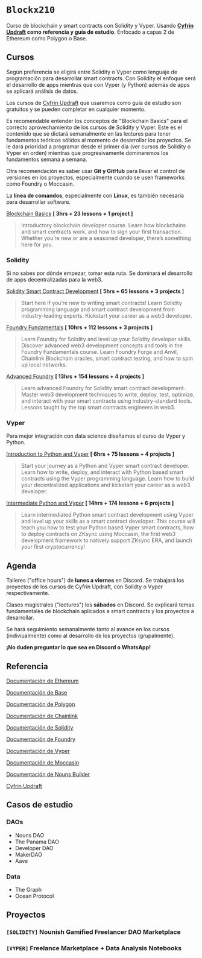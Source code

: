 # `Blockx210`

Curso de blockchain y smart contracts con Solidity y Vyper. Usando **[Cyfrin Updraft](https://updraft.cyfrin.io) como referencia y guía de estudio**. Enfocado a capas 2 de Ethereum como Polygon o Base.

## Cursos

Según preferencia se eligirá entre Solidity o Vyper como lenguaje de programación para desarrollar smart contracts. Con Solidity el enfoque será el desarrollo de apps mientras que con Vyper (y Python) además de apps se aplicará análisis de datos.

Los cursos de [Cyfrin Updraft](https://updraft.cyfrin.io) que usaremos como guía de estudio son gratuitos y se pueden completar en cualquier momento.

Es recomendable entender los conceptos de "Blockchain Basics" para el correcto aprovechamiento de los cursos de Solidity y Vyper. Este es el contenido que se dictará semanalmente en las lectures para tener fundamentos teóricos sólidos al momento de desarrollar los proyectos. Se le dará prioridad a programar desde el primer día (ver cursos de Solidity o Vyper en orden) mientras que progresivamente dominaremos los fundamentos semana a semana.

Otra recomendación es saber usar **Git y GitHub** para llevar el control de versiones en los proyectos, especialmente cuando se usen frameworks como Foundry o Moccasin.

La **línea de comandos**, especialmente con **Linux**, es también necesaria para desarrollar software.

[Blockchain Basics](https://updraft.cyfrin.io/courses/blockchain-basics) **[ 3hrs + 23 lessons + 1 project ]**

> Introductory blockchain developer course. Learn how blockchains and smart contracts work, and how to sign your first transaction. Whether you’re new or are a seasoned developer, there’s something here for you.

### Solidity

Si no sabes por dónde empezar, tomar esta ruta. Se dominará el desarrollo de apps decentralizadas para la web3.

[Solidity Smart Contract Development](https://updraft.cyfrin.io/courses/solidity) **[ 5hrs + 65 lessons + 3 projects ]**

> Start here if you’re new to writing smart contracts! Learn Solidity programming language and smart contract development from industry-leading experts. Kickstart your career as a web3 developer.

[Foundry Fundamentals](https://updraft.cyfrin.io/courses/foundry) **[ 10hrs + 112 lessons + 3 projects ]**

> Learn Foundry for Solidity and level up your Solidity developer skills. Discover advanced web3 development concepts and tools in the Foundry Fundamentals course. Learn Foundry Forge and Anvil, Chainlink Blockchain oracles, smart contract testing, and how to spin up local networks.

[Advanced Foundry](https://updraft.cyfrin.io/courses/advanced-foundry) **[ 13hrs + 154 lessons + 4 projects ]**

> Learn advanced Foundry for Solidity smart contract development. Master web3 development techniques to write, deploy, test, optimize, and interact with your smart contracts using industry-standard tools. Lessons taught by the top smart contracts engineers in web3.

### Vyper

Para mejor integración con data science diseñamos el curso de Vyper y Python.

[Introduction to Python and Vyper](https://updraft.cyfrin.io/courses/intro-python-vyper-smart-contract-development) **[ 6hrs + 75 lessons + 4 projects ]**

> Start your journey as a Python and Vyper smart contract developer. Learn how to write, deploy, and interact with Python based smart contracts using the Vyper programming language. Learn how to build your decentralized applications and kickstart your career as a web3 developer.

[Intermediate Python and Vyper](https://updraft.cyfrin.io/courses/intermediate-python-vyper-smart-contract-development) **[ 14hrs + 174 lessons + 6 projects ]**

> Learn intermediated Python smart contract development using Vyper and level up your skills as a smart contract developer. This course will teach you how to test your Python based Vyper smart contracts, how to deploy contracts on ZKsync using Moccasin, the first web3 development framework to natively support ZKsync ERA, and launch your first cryptocurrency!

## Agenda

Talleres ("office hours") de **lunes a viernes** en Discord. Se trabajará los proyectos de los cursos de Cyfrin Updraft, con Solidty o Vyper respectivamente.

Clases magistrales ("lectures") los **sábados** en Discord. Se explicará temas fundamentales de blockchain aplicados a smart contracts y los proyectos a desarrollar.

Se hará seguimiento semanalmente tanto al avance en los cursos (indiviualmente) como al desarrollo de los proyectos (grupalmente).

**¡No duden preguntar lo que sea en Discord o WhatsApp!**

## Referencia

[Documentación de Ethereum](https://ethereum.org/en/developers/docs/)

[Documentación de Base](https://docs.base.org/)

[Documentación de Polygon](https://docs.polygon.technology/)

[Documentación de Chainlink](https://docs.chain.link/)

[Documentación de Solidity](https://docs.soliditylang.org/en/latest/)

[Documentación de Foundry](https://book.getfoundry.sh/)

[Documentación de Vyper](https://docs.vyperlang.org/en/latest/)

[Documentación de Moccasin](https://cyfrin.github.io/moccasin/)

[Documentación de Nouns Builder](https://builder-docs.vercel.app/)

[Cyfrin Updraft](https://updraft.cyfrin.io/)

## Casos de estudio

### DAOs

- Nouns DAO
- The Panama DAO
- Developer DAO
- MakerDAO
- Aave

### Data

- The Graph
- Ocean Protocol

## Proyectos

### `[SOLIDITY]` Nounish Gamified Freelancer DAO Marketplace

### `[VYPER]` Freelance Marketplace + Data Analysis Notebooks
